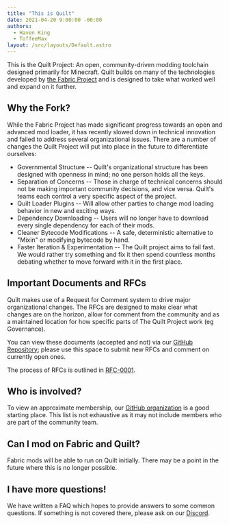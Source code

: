 ```yaml
---
title: "This is Quilt"
date: 2021-04-20 9:00:00 -00:00
authors:
  - Haven King
  - ToffeeMax
layout: /src/layouts/Default.astro
---
```


This is the Quilt Project: An open, community-driven modding toolchain designed primarily for Minecraft. Quilt builds on many of the technologies developed by [the Fabric Project](https://fabricmc.net) and is designed to take what worked well and expand on it further.

<!-- MORE -->

## Why the Fork?

While the Fabric Project has made significant progress towards an open and advanced mod loader, it has recently slowed down in technical innovation and failed to address several organizational issues. There are a number of changes the Quilt Project will put into place in the future to differentiate ourselves:

- Governmental Structure -- Quilt's organizational structure has been designed with openness in mind; no one person holds all the keys.
- Separation of Concerns -- Those in charge of technical concerns should not be making important community decisions, and vice versa. Quilt's teams each control a very specific aspect of the project.
- Quilt Loader Plugins -- Will allow other parties to change mod loading behavior in new and exciting ways.
- Dependency Downloading -- Users will no longer have to download every single dependency for each of their mods.
- Cleaner Bytecode Modifications -- A safe, deterministic alternative to "Mixin" or modifying bytecode by hand.
- Faster Iteration & Experimentation -- The Quilt project aims to fail fast. We would rather try something and fix it then spend countless months debating whether to move forward with it in the first place.

## Important Documents and RFCs

Quilt makes use of a Request for Comment system to drive major organizational changes. The RFCs are designed to make clear what changes are on the horizon, allow for comment from the community and as a maintained location for how specific parts of The Quilt Project work (eg Governance).

You can view these documents (accepted and not) via our [GitHub Repository](https://github.com/QuiltMC/rfcs); please use this space to submit new RFCs and comment on currently open ones.

The process of RFCs is outlined in [RFC-0001](https://github.com/QuiltMC/rfcs/blob/master/structure/0001-rfc-process.md).

## Who is involved?

To view an approximate membership, our [GitHub organization](https://github.com/QuiltMC) is a good starting place. This list is not exhaustive as it may not include members who are part of the community team.

## Can I mod on Fabric and Quilt?

Fabric mods will be able to run on Quilt initially. There may be a point in the future where this is no longer possible.

## I have more questions!

We have written a FAQ which hopes to provide answers to some common questions. If something is not covered there, please ask on our [Discord](https://discord.quiltmc.org).
